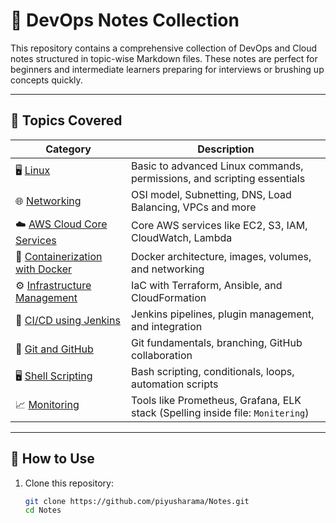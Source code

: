 # 📘 DevOps Notes Collection

This repository contains a comprehensive collection of DevOps and Cloud notes structured in topic-wise Markdown files. These notes are perfect for beginners and intermediate learners preparing for interviews or brushing up concepts quickly.

---

## 📂 Topics Covered

| Category | Description |
|----------|-------------|
| 🖥️ [Linux](Linux.md) | Basic to advanced Linux commands, permissions, and scripting essentials |
| 🌐 [Networking](Networking.md) | OSI model, Subnetting, DNS, Load Balancing, VPCs and more |
| ☁️ [AWS Cloud Core Services](AWS_20Cloud_20Core_20Services.md) | Core AWS services like EC2, S3, IAM, CloudWatch, Lambda |
| 🐳 [Containerization with Docker](Containerization_20with_20Docker.md) | Docker architecture, images, volumes, and networking |
| ⚙️ [Infrastructure Management](Infrastructure_20and_20Configuration_20Management_20using_20Terraform_2C_20Ansible_20and_20Cloudformation.md) | IaC with Terraform, Ansible, and CloudFormation |
| 🧪 [CI/CD using Jenkins](CICD_20using_20Jenkins.md) | Jenkins pipelines, plugin management, and integration |
| 🐙 [Git and GitHub](Git_20and_20Github.md) | Git fundamentals, branching, GitHub collaboration |
| 🖥️ [Shell Scripting](Shell_20Scripting.md) | Bash scripting, conditionals, loops, automation scripts |
| 📈 [Monitoring](Monitering.md) | Tools like Prometheus, Grafana, ELK stack (Spelling inside file: `Monitering`) |

---

## 📌 How to Use

1. Clone this repository:
   ```bash
   git clone https://github.com/piyusharama/Notes.git
   cd Notes
